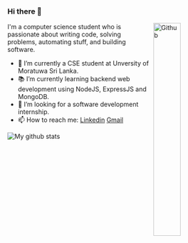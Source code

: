 ### Hi there 👋

<img width="35%" align="right" alt="Github" src="https://user-images.githubusercontent.com/48678280/88862734-4903af80-d201-11ea-968b-9c939d88a37c.gif" />

I'm a computer science student who is passionate about writing code, solving problems, automating stuff, and building software.

- 🔭 I’m currently a CSE student at Unversity of Moratuwa Sri Lanka.
- 📚 I’m currently learning backend web development using NodeJS, ExpressJS and MongoDB.
- 👯 I’m looking for a software development internship. 
- 📫 How to reach me: [Linkedin](https://www.linkedin.com/in/tharoosha-vihidun-b6450019a/) [Gmail](tharooshavihidun@gmail.com)

![My github stats](https://github-readme-stats.vercel.app/api?username=Flyca&show_icons=true&theme=dark)
